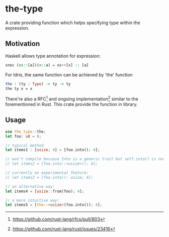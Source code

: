 # the-type
A crate providing function which helps specifying type within the expression.
## Motivation
Haskell allows type annotation for expression:
```haskell
snoc (xs::[a])(x::a) = xs++[x] :: [a]
```
For Idris, the same function can be achieved by 'the' function
```idris
the : (ty : Type) -> ty -> ty
the ty x = x
```

There're also a RFC[^1] and ongoing implementation[^2] similar to the forementioned in Rust. This crate provide the function in library.
[^1]: https://github.com/rust-lang/rfcs/pull/803 
[^2]: https://github.com/rust-lang/rust/issues/23416

## Usage

```rust
use the_type::the;
let foo: u8 = 0;

// typical method
let items1 : [usize; 4] = [foo.into(); 4];

// won't compile becuase Into is a generic trait but self.into() is not a generic method
// let items2 = [foo.into::<usize>(); 4];

// currently an experimental feature:
// let items3 = [foo.into(): usize; 4];

// an alternative way: 
let items4 = [usize::from(foo); 4];

// a more intuitive way:
let items5 = [the::<usize>(foo.into()); 4];
```